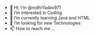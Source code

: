 - 👋 Hi, I’m @nidhiYadav971
- 👀 I’m interested in Coding
- 🌱 I’m currently learning Java and HTML
- 💞️ I’m looking for new Technologies
- 📫 How to reach me ...

<!---
nidhiYadav971/nidhiYadav971 is a ✨ special ✨ repository because its `README.md` (this file) appears on your GitHub profile.
You can click the Preview link to take a look at your changes.
--->

